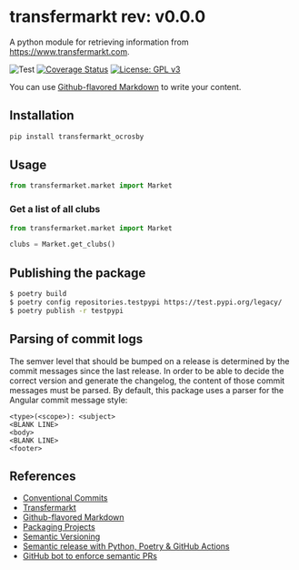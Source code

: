# transfermarkt rev: v0.0.0
A python module for retrieving information from https://www.transfermarkt.com.

![Test](https://github.com/ocrosby/transfermarkt/actions/workflows/ci.yml/badge.svg)
[![Coverage Status](https://coveralls.io/repos/github/ocrosby/transfermarkt/badge.svg?branch=main)](https://coveralls.io/github/ocrosby/transfermarkt?branch=main)
[![License: GPL v3](https://img.shields.io/badge/License-GPLv3-blue.svg)](https://www.gnu.org/licenses/gpl-3.0)

You can use
[Github-flavored Markdown](https://guides.github.com/features/mastering-markdown/)
to write your content.

## Installation
```bash
pip install transfermarkt_ocrosby
```

## Usage

```python
from transfermarket.market import Market
```

### Get a list of all clubs

```python
from transfermarket.market import Market

clubs = Market.get_clubs()
```


## Publishing the package

```bash
$ poetry build
$ poetry config repositories.testpypi https://test.pypi.org/legacy/
$ poetry publish -r testpypi
```

## Parsing of commit logs
The semver level that should be bumped on a release is determined by the commit messages since the last release. In 
order to be able to decide the correct version and generate the changelog, the content of those commit messages must 
be parsed. By default, this package uses a parser for the Angular commit message style:

```text
<type>(<scope>): <subject>
<BLANK LINE>
<body>
<BLANK LINE>
<footer>
```

## References
- [Conventional Commits](https://www.conventionalcommits.org/en/v1.0.0/)
- [Transfermarkt](https://www.transfermarkt.com)
- [Github-flavored Markdown](https://guides.github.com/features/mastering-markdown/)
- [Packaging Projects](https://packaging.python.org/en/latest/tutorials/packaging-projects/)
- [Semantic Versioning](https://semver.org/)
- [Semantic release with Python, Poetry & GitHub Actions](https://mestrak.com/blog/semantic-release-with-python-poetry-github-actions-20nn)
- [GitHub bot to enforce semantic PRs](https://github.com/apps/semantic-pull-requests)